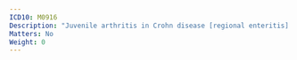 ```yaml
---
ICD10: M0916
Description: "Juvenile arthritis in Crohn disease [regional enteritis]: Lower leg"
Matters: No
Weight: 0
---
```

